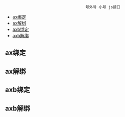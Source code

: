 									
										号外号 小号 js接口

* [ax绑定](#axBind)
* [ax解绑](#axUnBind)
* [axb绑定](#axbBind)
* [axb解绑](#axbUnBind)

## <a name="axBind" /> ax绑定
## <a name="xUnBind" /> ax解绑
## <a name="axbBind" /> axb绑定
## <a name="axbUnBind" /> axb解绑